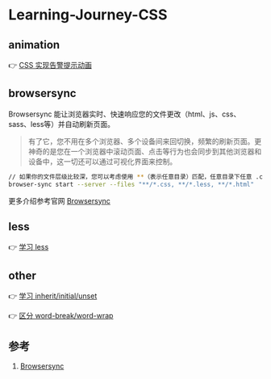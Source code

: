 # Learning-Journey-CSS

## animation

👉 [CSS 实现告警提示动画](https://github.com/piaoyidage/Learning-Journey-CSS/tree/master/animation/demo-01)

## browsersync

Browsersync 能让浏览器实时、快速响应您的文件更改（html、js、css、sass、less等）并自动刷新页面。

> 有了它，您不用在多个浏览器、多个设备间来回切换，频繁的刷新页面。更神奇的是您在一个浏览器中滚动页面、点击等行为也会同步到其他浏览器和设备中，这一切还可以通过可视化界面来控制。

```bash
// 如果你的文件层级比较深，您可以考虑使用 **（表示任意目录）匹配，任意目录下任意 .css/.less 或 .html 文件。 
browser-sync start --server --files "**/*.css, **/*.less, **/*.html"
```

更多介绍参考官网 [Browsersync](http://www.browsersync.cn/)

## less

👉 [学习 less](https://github.com/piaoyidage/Learning-Journey-CSS/tree/master/less)

## other

👉 [学习 inherit/initial/unset](https://github.com/piaoyidage/Learning-Journey-CSS/tree/master/other/demo-01)

👉 [区分 word-break/word-wrap](https://github.com/piaoyidage/Learning-Journey-CSS/tree/master/other/demo-02)


## 参考

1. [Browsersync](http://www.browsersync.cn/)
